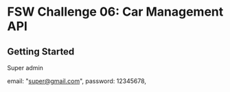 # FSW Challenge 06: Car Management API

## Getting Started


Super admin

 email: "super@gmail.com",
 password: 12345678,


 
```
